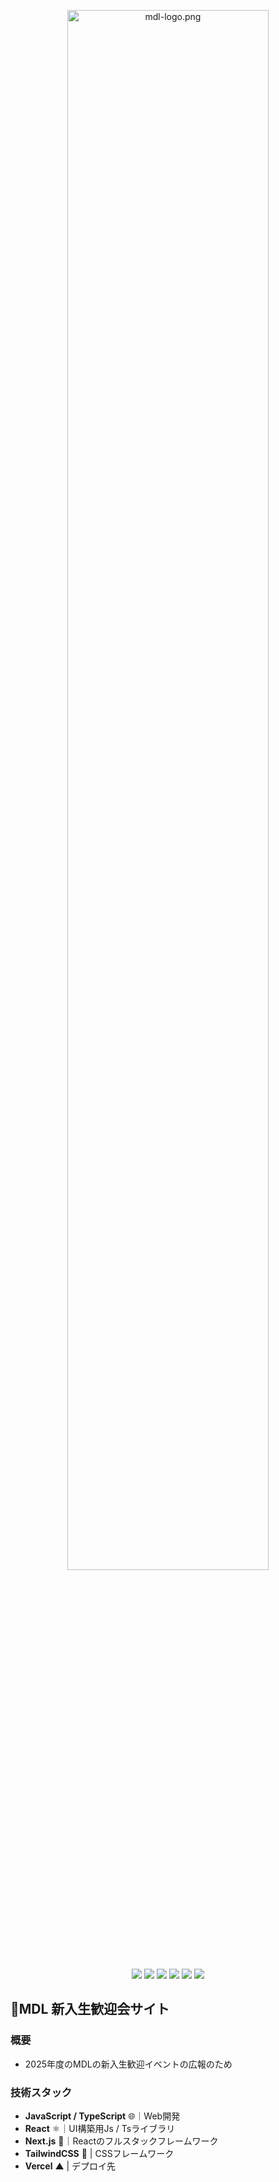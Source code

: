 <p align="center" dir="auto">
  <picture>
    <source media="(prefers-color-scheme: dark)" srcset="https://github.com/Juna1013/mdl-welcome-site/blob/main/public/mdl-logo.png?raw=true">
    <source media="(prefers-color-scheme: light)" srcset="https://github.com/Juna1013/mdl-welcome-site/blob/main/public/mdl-logo.png?raw=true">
    <img src="https://github.com/Juna1013/mdl-welcome-site/blob/main/public/mdl-logo.png?raw=true" alt="mdl-logo.png" width="80%" height="auto" style="border-radius: 10px;" />
  </picture>
</p>

<p align="center">
  <a>
    <img src="https://img.shields.io/badge/javascript-%23323330.svg?style=for-the-badge&logo=javascript&logoColor=%23F7DF1E"/>
    <img src="https://img.shields.io/badge/typescript-%23007ACC.svg?style=for-the-badge&logo=typescript&logoColor=white"/>
    <img src="https://img.shields.io/badge/react-%2320232a.svg?style=for-the-badge&logo=react&logoColor=%2361DAFB"/>
    <img src="https://img.shields.io/badge/Next-black?style=for-the-badge&logo=next.js&logoColor=white"/>
    <img src="https://img.shields.io/badge/tailwindcss-%2338B2AC.svg?style=for-the-badge&logo=tailwind-css&logoColor=white">
    <img src="https://img.shields.io/badge/vercel-%23000000.svg?style=for-the-badge&logo=vercel&logoColor=white"/>
  </a>
</p>

## 🎉MDL 新入生歓迎会サイト

### 概要
- 2025年度のMDLの新入生歓迎イベントの広報のため

### 技術スタック
- **JavaScript / TypeScript** 🌐｜Web開発
- **React** ⚛️｜UI構築用Js / Tsライブラリ
- **Next.js** 🚀｜Reactのフルスタックフレームワーク
- **TailwindCSS** 🎨 | CSSフレームワーク
- **Vercel** ▲ | デプロイ先
